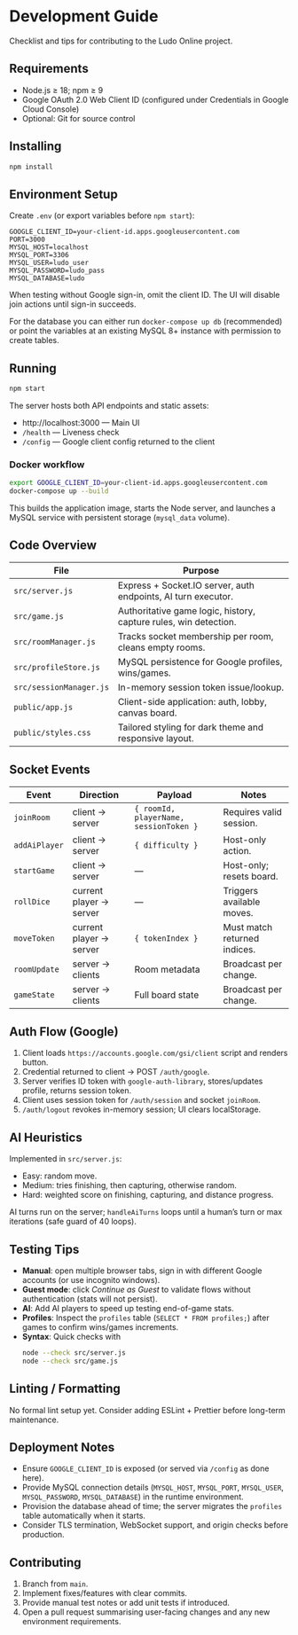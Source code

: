 # Development Guide

Checklist and tips for contributing to the Ludo Online project.

## Requirements

- Node.js ≥ 18; npm ≥ 9
- Google OAuth 2.0 Web Client ID (configured under Credentials in Google Cloud Console)
- Optional: Git for source control

## Installing

```bash
npm install
```

## Environment Setup

Create `.env` (or export variables before `npm start`):

```env
GOOGLE_CLIENT_ID=your-client-id.apps.googleusercontent.com
PORT=3000
MYSQL_HOST=localhost
MYSQL_PORT=3306
MYSQL_USER=ludo_user
MYSQL_PASSWORD=ludo_pass
MYSQL_DATABASE=ludo
```

When testing without Google sign-in, omit the client ID. The UI will disable join actions until sign-in succeeds.

For the database you can either run `docker-compose up db` (recommended) or point the variables at an existing MySQL 8+ instance with permission to create tables.

## Running

```bash
npm start
```

The server hosts both API endpoints and static assets:

- http://localhost:3000 — Main UI
- `/health` — Liveness check
- `/config` — Google client config returned to the client

### Docker workflow

```bash
export GOOGLE_CLIENT_ID=your-client-id.apps.googleusercontent.com
docker-compose up --build
```

This builds the application image, starts the Node server, and launches a MySQL service with persistent storage (`mysql_data` volume).

## Code Overview

| File | Purpose |
| --- | --- |
| `src/server.js` | Express + Socket.IO server, auth endpoints, AI turn executor. |
| `src/game.js` | Authoritative game logic, history, capture rules, win detection. |
| `src/roomManager.js` | Tracks socket membership per room, cleans empty rooms. |
| `src/profileStore.js` | MySQL persistence for Google profiles, wins/games. |
| `src/sessionManager.js` | In-memory session token issue/lookup. |
| `public/app.js` | Client-side application: auth, lobby, canvas board. |
| `public/styles.css` | Tailored styling for dark theme and responsive layout. |

## Socket Events

| Event | Direction | Payload | Notes |
| --- | --- | --- | --- |
| `joinRoom` | client → server | `{ roomId, playerName, sessionToken }` | Requires valid session. |
| `addAiPlayer` | client → server | `{ difficulty }` | Host-only action. |
| `startGame` | client → server | — | Host-only; resets board. |
| `rollDice` | current player → server | — | Triggers available moves. |
| `moveToken` | current player → server | `{ tokenIndex }` | Must match returned indices. |
| `roomUpdate` | server → clients | Room metadata | Broadcast per change. |
| `gameState` | server → clients | Full board state | Broadcast per change. |

## Auth Flow (Google)

1. Client loads `https://accounts.google.com/gsi/client` script and renders button.
2. Credential returned to client → POST `/auth/google`.
3. Server verifies ID token with `google-auth-library`, stores/updates profile, returns session token.
4. Client uses session token for `/auth/session` and socket `joinRoom`.
5. `/auth/logout` revokes in-memory session; UI clears localStorage.

## AI Heuristics

Implemented in `src/server.js`:

- Easy: random move.
- Medium: tries finishing, then capturing, otherwise random.
- Hard: weighted score on finishing, capturing, and distance progress.

AI turns run on the server; `handleAiTurns` loops until a human’s turn or max iterations (safe guard of 40 loops).

## Testing Tips

- **Manual**: open multiple browser tabs, sign in with different Google accounts (or use incognito windows).
- **Guest mode**: click *Continue as Guest* to validate flows without authentication (stats will not persist).
- **AI**: Add AI players to speed up testing end-of-game stats.
- **Profiles**: Inspect the `profiles` table (`SELECT * FROM profiles;`) after games to confirm wins/games increments.
- **Syntax**: Quick checks with
  ```bash
  node --check src/server.js
  node --check src/game.js
  ```

## Linting / Formatting

No formal lint setup yet. Consider adding ESLint + Prettier before long-term maintenance.

## Deployment Notes

- Ensure `GOOGLE_CLIENT_ID` is exposed (or served via `/config` as done here).
- Provide MySQL connection details (`MYSQL_HOST`, `MYSQL_PORT`, `MYSQL_USER`, `MYSQL_PASSWORD`, `MYSQL_DATABASE`) in the runtime environment.
- Provision the database ahead of time; the server migrates the `profiles` table automatically when it starts.
- Consider TLS termination, WebSocket support, and origin checks before production.

## Contributing

1. Branch from `main`.
2. Implement fixes/features with clear commits.
3. Provide manual test notes or add unit tests if introduced.
4. Open a pull request summarising user-facing changes and any new environment requirements.
